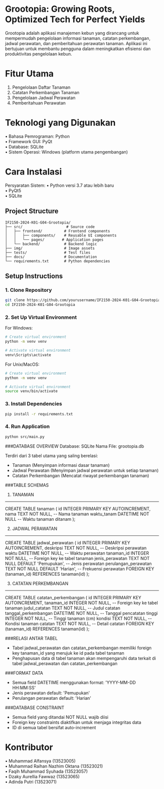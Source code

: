 # Grootopia: Growing Roots, Optimized Tech for Perfect Yields  

Grootopia adalah aplikasi manajemen kebun yang dirancang untuk mempermudah pengelolaan informasi tanaman, catatan perkembangan, jadwal perawatan, dan pemberitahuan perawatan tanaman. 
Aplikasi ini bertujuan untuk membantu pengguna dalam meningkatkan efisiensi dan produktivitas pengelolaan kebun.  

# Fitur Utama   
1. Pengelolaan Daftar Tanaman
2. Catatan Perkembangan Tanaman
3. Pengelolaan Jadwal Perawatan
4. Pemberitahuan Perawatan

# Teknologi yang Digunakan   
• Bahasa Pemrograman: Python  
• Framework GUI: PyQt  
• Database: SQLite  
• Sistem Operasi: Windows (platform utama pengembangan)  

# Cara Instalasi  
Persyaratan Sistem:
• Python versi 3.7 atau lebih baru  
• PyQt5  
• SQLite    



## Project Structure
```
IF2150-2024-K01-G04-Grootopia/
├── src/                    # Source code
│   ├── frontend/          # Frontend components
│   │   ├── components/    # Reusable UI components
│   │   └── pages/        # Application pages
│   └── backend/           # Backend logic
├── img/                   # Image assets
├── tests/                 # Test files
├── docs/                  # Documentation
└── requirements.txt       # Python dependencies
```


## Setup Instructions

### 1. Clone Repository
```bash
git clone https://github.com/yourusername/IF2150-2024-K01-G04-Grootopia.git
cd IF2150-2024-K01-G04-Grootopia
```

### 2. Set Up Virtual Environment
For Windows:
```bash
# Create virtual environment
python -m venv venv

# Activate virtual environment
venv\Scripts\activate
```

For Unix/MacOS:
```bash
# Create virtual environment
python -m venv venv

# Activate virtual environment
source venv/bin/activate
```

### 3. Install Dependencies
```bash
pip install -r requirements.txt
```

### 4. Run Application
```bash
python src/main.py
```
###DATABASE OVERVIEW
Database: SQLite
Nama File: grootopia.db

Terdiri dari 3 tabel utama yang saling berelasi:
- Tanaman (Menyimpan informasi dasar tanaman)
- Jadwal Perawatan (Menyimpan jadwal perawatan untuk setiap tanaman) 
- Catatan Perkembangan (Mencatat riwayat perkembangan tanaman)

###TABLE SCHEMAS

1. TANAMAN
--------------------------------------------------------------------------------
CREATE TABLE tanaman (
    id              INTEGER PRIMARY KEY AUTOINCREMENT,
    nama            TEXT NOT NULL,           -- Nama tanaman
    waktu_tanam     DATETIME NOT NULL        -- Waktu tanaman ditanam
);

2. JADWAL PERAWATAN 
--------------------------------------------------------------------------------
CREATE TABLE jadwal_perawatan (
    id                      INTEGER PRIMARY KEY AUTOINCREMENT,
    deskripsi               TEXT NOT NULL,    -- Deskripsi perawatan
    waktu                   DATETIME NOT NULL, -- Waktu perawatan
    tanaman_id              INTEGER NOT NULL,  -- Foreign key ke tabel tanaman
    jenis_perawatan         TEXT NOT NULL DEFAULT 'Pemupukan',    -- Jenis perawatan
    perulangan_perawatan    TEXT NOT NULL DEFAULT 'Harian',  -- Frekuensi perawatan
    FOREIGN KEY (tanaman_id) REFERENCES tanaman(id)
);

3. CATATAN PERKEMBANGAN
--------------------------------------------------------------------------------
CREATE TABLE catatan_perkembangan (
    id                      INTEGER PRIMARY KEY AUTOINCREMENT,
    tanaman_id              INTEGER NOT NULL,  -- Foreign key ke tabel tanaman
    judul_catatan           TEXT NOT NULL,     -- Judul catatan
    tanggal_perkembangan    DATETIME NOT NULL, -- Tanggal pencatatan
    tinggi                  INTEGER NOT NULL,  -- Tinggi tanaman (cm)
    kondisi                 TEXT NOT NULL,     -- Kondisi tanaman
    catatan                 TEXT NOT NULL,     -- Detail catatan
    FOREIGN KEY (tanaman_id) REFERENCES tanaman(id)
);

###RELASI ANTAR TABEL
- Tabel jadwal_perawatan dan catatan_perkembangan memiliki foreign key tanaman_id 
  yang merujuk ke id pada tabel tanaman
- Penghapusan data di tabel tanaman akan mempengaruhi data terkait di 
  tabel jadwal_perawatan dan catatan_perkembangan

###FORMAT DATA
- Semua field DATETIME menggunakan format: 'YYYY-MM-DD HH:MM:SS'
- Jenis perawatan default: 'Pemupukan'
- Perulangan perawatan default: 'Harian'

###DATABASE CONSTRAINT
- Semua field yang ditandai NOT NULL wajib diisi
- Foreign key constraints diaktifkan untuk menjaga integritas data
- ID di semua tabel bersifat auto-increment



# Kontributor   
• Muhammad Alfansya (13523005)  
• Muhammad Raihan Nazhim Oktana (13523021)  
• Faqih Muhammad Syuhada (13523057)  
• Dzaky Aurellia Fawwaz (13523065)  
• Adinda Putri (13523071) 
